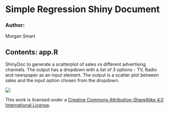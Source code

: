 # Simple Regression Shiny Document

### Author:  
Morgan Smart

## Contents: app.R

ShinyDoc to generate a scatterplot of sales vs different advertising channels. The output has a dropdown with a list of 3 options - TV, Radio and newspaper as an input element. The output is a scatter plot between sales and the input option chosen from the dropdown.

![](https://i.creativecommons.org/l/by-sa/4.0/88x31.png)

This work is licensed under a [Creative Commons Attribution-ShareAlike 4.0 International License](https://creativecommons.org/licenses/by-sa/4.0/).
